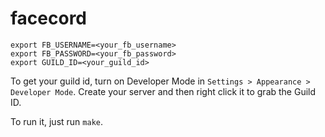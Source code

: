 # facecord

```
export FB_USERNAME=<your_fb_username>
export FB_PASSWORD=<your_fb_password>
export GUILD_ID=<your_guild_id>
```


To get your guild id, turn on Developer Mode in `Settings > Appearance > Developer Mode`. Create your server and then right click it to grab the Guild ID.


To run it, just run `make`.
